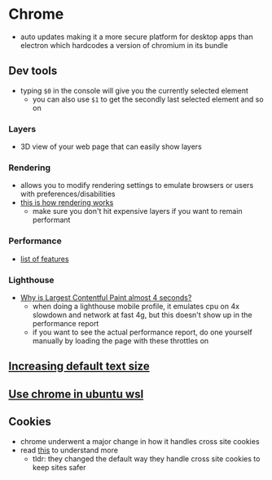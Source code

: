 # Chrome

- auto updates making it a more secure platform for desktop apps than electron which hardcodes a version of chromium in its bundle

## Dev tools

- typing `$0` in the console will give you the currently selected element
  - you can also use `$1` to get the secondly last selected element and so on

### Layers

- 3D view of your web page that can easily show layers

### Rendering

- allows you to modify rendering settings to emulate browsers or users with preferences/disabilities
- [this is how rendering works](https://developers.google.com/web/fundamentals/performance/rendering)
  - make sure you don't hit expensive layers if you want to remain performant

### Performance

- [list of features](https://developer.chrome.com/docs/devtools/evaluate-performance/reference/)

### Lighthouse

- [Why is Largest Contentful Paint almost 4 seconds?](https://stackoverflow.com/questions/62327643/why-is-largest-contentful-paint-almost-4-seconds)
  - when doing a lighthouse mobile profile, it emulates cpu on 4x slowdown and network at fast 4g, but this doesn't show up in the performance report
  - if you want to see the actual performance report, do one yourself manually by loading the page with these throttles on

## [Increasing default text size](https://mcmw.abilitynet.org.uk/making-text-larger-google-chrome-windows-10)

## [Use chrome in ubuntu wsl](https://scottspence.com/2021/01/05/use-chrome-in-ubuntu-wsl/)

## Cookies

- chrome underwent a major change in how it handles cross site cookies
- read [this](https://auth0.com/blog/browser-behavior-changes-what-developers-need-to-know/) to understand more
  - tldr: they changed the default way they handle cross site cookies to keep sites safer
